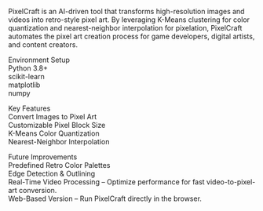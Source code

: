 PixelCraft is an AI-driven tool that transforms high-resolution images and videos into retro-style pixel art. 
By leveraging K-Means clustering for color quantization and nearest-neighbor interpolation for pixelation, 
PixelCraft automates the pixel art creation process for game developers, digital artists, and content creators.

Environment Setup  
Python 3.8+  
scikit-learn  
matplotlib  
numpy  

Key Features  
Convert Images to Pixel Art  
Customizable Pixel Block Size  
K-Means Color Quantization  
Nearest-Neighbor Interpolation  


Future Improvements  
Predefined Retro Color Palettes  
Edge Detection & Outlining  
Real-Time Video Processing – Optimize performance for fast video-to-pixel-art conversion.  
Web-Based Version – Run PixelCraft directly in the browser.